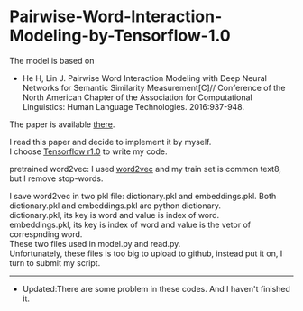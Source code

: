 
# Pairwise-Word-Interaction-Modeling-by-Tensorflow-1.0
The model is based on 

* He H, Lin J. Pairwise Word Interaction Modeling with Deep Neural Networks for Semantic Similarity Measurement[C]// Conference of the North American Chapter of the Association for Computational Linguistics: Human Language Technologies. 2016:937-948.

The paper is available [there](http://www.aclweb.org/anthology/N/N16/N16-1108.pdf).<br>

I read this paper and decide to implement it by myself. <br>
I choose [Tensorflow r1.0](https://www.tensorflow.org/) to write my code.

pretrained word2vec: I used [word2vec](https://github.com/tensorflow/tensorflow/tree/master/tensorflow/examples/tutorials/word2vec) and my train set is common text8, but I remove stop-words.<br>

I save word2vec in two pkl file: dictionary.pkl and embeddings.pkl. Both dictionary.pkl and embeddings.pkl are python dictionary.<br> dictionary.pkl, its key is word and value is index of word.<br> embeddings.pkl, its key is index of word and value is the vetor of correspnding word.<br> These two files used in model.py and read.py. <br>
Unfortunately, these files is too big to upload to github, instead put it on, I turn to submit my script.

----------------------------------------------------------------------------------------------------------------------------------
* Updated:There are some problem in these codes. And I haven't finished it.
